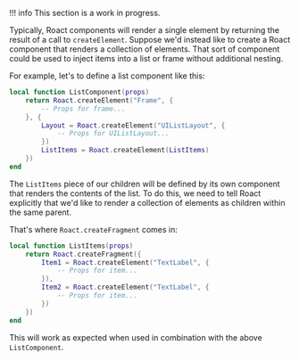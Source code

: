 !!! info
	This section is a work in progress.

Typically, Roact components will render a single element by returning the result of a call to `createElement`. Suppose we'd instead like to create a Roact component that renders a collection of elements. That sort of component could be used to inject items into a list or frame without additional nesting.

For example, let's to define a list component like this:
```lua
local function ListComponent(props)
	return Roact.createElement("Frame", {
		-- Props for frame...
	}, {
		Layout = Roact.createElement("UIListLayout", {
			-- Props for UIListLayout...
		})
		ListItems = Roact.createElement(ListItems)
	})
end
```

The `ListItems` piece of our children will be defined by its own component that renders the contents of the list. To do this, we need to tell Roact explicitly that we'd like to render a collection of elements as children within the same parent.

That's where `Roact.createFragment` comes in:
```lua
local function ListItems(props)
	return Roact.createFragment({
		Item1 = Roact.createElement("TextLabel", {
			-- Props for item...
		}),
		Item2 = Roact.createElement("TextLabel", {
			-- Props for item...
		})
	})
end
```

This will work as expected when used in combination with the above `ListComponent`.